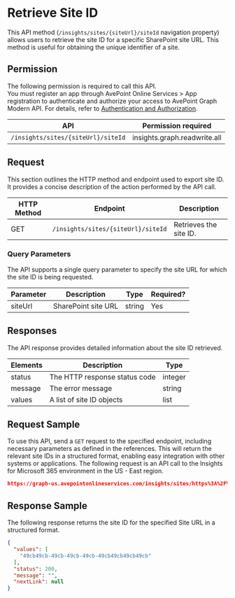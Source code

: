 # Retrieve Site ID

This API method (`/insights/sites/{siteUrl}/siteId` navigation property) allows users to retrieve the site ID for a specific SharePoint site URL. This method is useful for obtaining the unique identifier of a site.

## Permission

The following permission is required to call this API.  
You must register an app through AvePoint Online Services > App registration to authenticate and authorize your access to AvePoint Graph Modern API. For details, refer to [Authentication and Authorization](https://learn.avepoint.com/docs/Use-AvePoint-Graph-Modern-API.html#authentication-and-authorization).

| API     | Permission required | 
|-------------------|---------------|
| `/insights/sites/{siteUrl}/siteId` | insights.graph.readwrite.all |

## Request

This section outlines the HTTP method and endpoint used to export site ID. It provides a concise description of the action performed by the API call. 

| HTTP Method | Endpoint | Description |
| --- | --- | --- |
| GET | `/insights/sites/{siteUrl}/siteId` | Retrieves the site ID. |

### Query Parameters

The API supports a single query parameter to specify the site URL for which the site ID is being requested.

| Parameter | Description            | Type    | Required? |
|-----------|------------------------|---------|-----------|
| siteUrl   | SharePoint site URL    | string  | Yes       |

## Responses

The API response provides detailed information about the site ID retrieved. 

| Elements | Description                        | Type    |
|----------|------------------------------------|---------|
| status   | The HTTP response status code      | integer |
| message  | The error message                  | string  |
| values   | A list of site ID objects       | list   |

## Request Sample

To use this API, send a `GET` request to the specified endpoint, including necessary parameters as defined in the references. This will return the relevant site IDs in a structured format, enabling easy integration with other systems or applications. The following request is an API call to the Insights for Microsoft 365 environment in the US - East region.

```json
https://graph-us.avepointonlineservices.com/insights/sites/https%3A%2F%2F****market.sharepoint.com%2Fsites%2Fland2/siteid
```

## Response Sample

The following response returns the site ID for the specified Site URL in a structured format. 

```json
{
  "values": [
    "49cb49cb-49cb-49cb-49cb-49cb49cb49cb49cb"
  ],
  "status": 200,
  "message": "",
  "nextLink": null
}
```